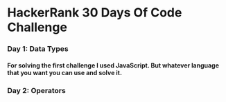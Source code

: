 # HackerRank 30 Days Of Code Challenge
  

### Day 1: Data Types
#### For solving the first challenge I used JavaScript. But whatever language that you want you can use and solve it.   


### Day 2: Operators 
#### 
